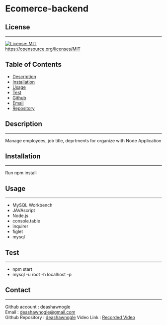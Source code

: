 # Ecomerce-backend

  ## License
  ------------------
  [![License: MIT](https://img.shields.io/badge/License-MIT-yellow.svg)](https://opensource.org/licenses/MIT)<br>https://opensource.org/licenses/MIT
  

  ## Table of Contents
  - [Description](#description)
  - [Installation](#installation)
  - [Usage](#usage)
  - [Test](#test)
  - [Github](#github)
  - [Email](#email)
  - [Repository](repository)


##  Description
------------------
Manage employees, job title, deprtments for organize with Node Application

## Installation
------------------
Run npm install

## Usage
------------------
- MySQL Workbench
- JAVAscript
- Node.js
- console.table
- inquirer
- figlet
- mysql



## Test
------------------
- npm start
- mysql -u root -h localhost -p

## Contact
------------------
Github account : deashawnogle<br>
Email : deashawnogle@gmail.com<br>
Github Repository : <a href="https://github.com/deashawnogle">deashawnogle</a>
Video Link : <a href ="https://drive.google.com/file/d/1YzlS-Eyv5VLwBEtjvu4M73HWq3f7lxhY/view">Recorded Video</a>


